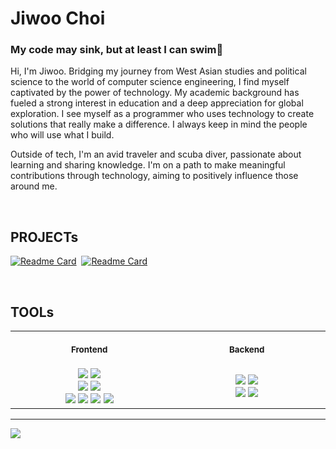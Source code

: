 # Jiwoo Choi
### My code may sink, but at least I can swim🤿

Hi, I'm Jiwoo. Bridging my journey from West Asian studies and political science to the world of computer science engineering, I find myself captivated by the power of technology. My academic background has fueled a strong interest in education and a deep appreciation for global exploration. I see myself as a programmer who uses technology to create solutions that really make a difference. I always keep in mind the people who will use what I build. 

Outside of tech, I'm an avid traveler and scuba diver, passionate about learning and sharing knowledge. I'm on a path to make meaningful contributions through technology, aiming to positively influence those around me.

</br>

## PROJECTs


[![Readme Card](https://github-readme-stats.vercel.app/api/pin/?username=agnes0304&repo=GPTarot&theme=outrun)](https://github.com/agnes0304/GPTarot)&nbsp;
[![Readme Card](https://github-readme-stats.vercel.app/api/pin/?username=agnes0304&repo=chronos-nextjs&theme=outrun)](https://github.com/agnes0304/chronos-nextjs)



</br>

## TOOLs


<table align="center">
<tr>
<th align="center">
<img width="380" height="1">
<p> 
<small>
Frontend
</small>
</p>
</th>
<th align="center">
<img width="380" height="1">
<p> 
<small>
Backend
</small>
</p>
</th>
</tr>
<tr>
<td align="center">
<div align=center gap="10px">
  <img src="https://img.shields.io/badge/Javascript-F7DF1E?style=flat&logo=Javascript&logoColor=white" />&nbsp;<img src="https://img.shields.io/badge/Typescript-007acc?style=flat&logo=Typescript&logoColor=white" /></br><img src="https://img.shields.io/badge/React-61DAFB?style=flat&logo=React&logoColor=white" />&nbsp;<img src="https://img.shields.io/badge/Next.js-000000?style=flat&logo=Next.js&logoColor=white" /></br><img src="https://img.shields.io/badge/Tailwind-06B6D4?style=flat&logo=Tailwindcss&logoColor=white" />&nbsp;<img src="https://img.shields.io/badge/React Toolkit-764ABC?style=flat&logo=Redux&logoColor=white" />&nbsp;<img src="https://img.shields.io/badge/Html5-E34F26?style=flat&logo=Html5&logoColor=white" />&nbsp;<img src="https://img.shields.io/badge/Css3-1572B6?style=flat&logo=Css3o&logoColor=white" /></div>
</td>
<td align="center">
<div align=center><img src="https://img.shields.io/badge/Python-3776AB?style=flat&logo=Python&logoColor=white" />&nbsp;<img src="https://img.shields.io/badge/Flask-000000?style=flat-square&logo=flask&logoColor=white"/></br><img src="https://img.shields.io/badge/Mysql-4479A1?style=flat&logo=Mysql&logoColor=white" />&nbsp;<img src="https://img.shields.io/badge/Postgresql-0064a5?style=flat&logo=Postgresql&logoColor=white" /></div>
</td>
</tr>
</table>

---
<img src="https://github-readme-stats.vercel.app/api/top-langs/?username=agnes0304&layout=compact&theme=outrun">

